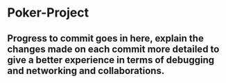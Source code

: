 # Poker-Project

## Progress to commit goes in here, explain the changes made on each commit more detailed to give a better experience in terms of debugging and networking and collaborations.

```

```

